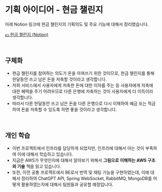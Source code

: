 # 기획 아이디어 - 현금 챌린지

아래 Notion 링크에 현금 챌린지의 기획의도 및 주요 기능에 대해서 정리했습니다.

[💵 현금 챌린지 (Notion)](https://ssafy-study-daejeon-class4.notion.site/5a64edef4ef24d53b7236660c8b9f8cd)

<br>

## 구체화

- 현금 챌린지를 참여하는 의도가 돈을 아껴쓰기 위한 것이므로, 현금 챌린지를 통해 한달동안 쓰고 남은 돈을 저축할 것이라고 생각합니다.
- 저희 서비스에서 사용자에게 저축한 돈에 대한 이자를 주는 등 사용자에게 저축에 대한 혜택을 주기 어려우므로 다른 은행에 저축하는 것이 사용자에게 더 이득이라 생각합니다.
- 따라서 다른 한달동안 쓰고 남은 돈을 다른 은행으로 다시 이체하여 예금 또는 적금하여 돈을 저축할 수 있도록 하면 좋을 것이라고 생각합니다.

<br>

## 개인 학습

- 이번 프로젝트에서 인프라를 담당하게 되었지만, 인프라에 대해서 아는 것이 부족하여 이에 대해서 학습하고 있습니다.
- 지금은 AWS가 무엇인지에 대해서 알아보기 위해서 **그림으로 이해하는 AWS 구조와 기술** 책을 읽고 있습니다.
- 또한, 이전 공통 프로젝트에서 BE로서 번역 및 채팅 기능을 구현하였는데, 이에 대해서 정리하여 ChatGPT API, Spring WebSocket, RabbitMQ, MongoDB를 어떻게 활용하였는지에 대해서 팀원들과 공유할 예정입니다.
